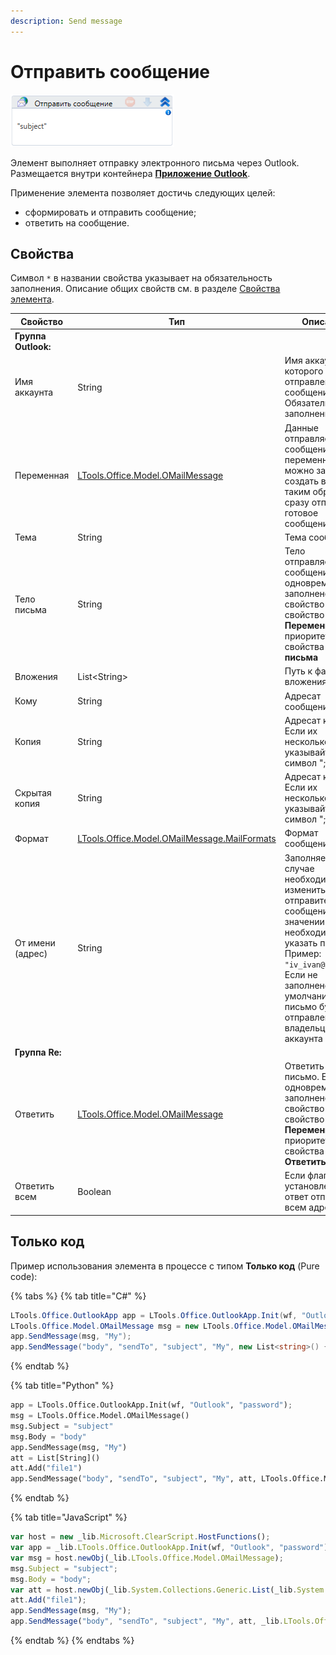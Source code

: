 ```yaml
---
description: Send message
---
```


# Отправить сообщение

![](<../../../.gitbook/assets/image (73).png>)

Элемент выполняет отправку электронного письма через Outlook. Размещается внутри контейнера [**Приложение Outlook**](https://docs.primo-rpa.ru/primo-rpa/g_elements/el_basic/els_outlook).

Применение элемента позволяет достичь следующих целей:
- сформировать и отправить сообщение;
- ответить на сообщение.



## Свойства
Символ `*` в названии свойства указывает на обязательность заполнения. Описание общих свойств см. в разделе [Свойства элемента](https://docs.primo-rpa.ru/primo-rpa/primo-studio/process/elements#svoistva-elementa).

| Свойство       | Тип                                                                      | Описание                                              
| -------------- | ------------------------------------------------------------------------ | ---------------------------------------------------- 
| **Группа Outlook:** |  |    |
| Имя аккаунта   | String                                                                   | Имя аккаунта, от которого будет отправлено сообщение. Обязательно для заполнения 
| Переменная     | [LTools.Office.Model.OMailMessage](../els\_mail/datatypes/omailmessage.md)| Данные отправляемого сообщения. Эту переменную можно заранее создать в коде и, таким образом, сразу отправить готовое сообщение                     
| Тема           | String                                                                   | Тема сообщения                                       
| Тело письма    | String                                                                   | Тело отправляемого сообщения. Если одновременно заполнено это свойство и свойство **Переменная**, то приоритет будет у свойства **Тело письма**                            
| Вложения       | List\<String>                                                            | Путь к файлу вложения письма                         
| Кому           | String                                                                   | Адресат сообщения                                    
| Копия          | String                                                                   | Адресат копии. Если их несколько, указывайте через символ ";"
| Скрытая копия  | String                                                                   | Адресат копии. Если их несколько, указывайте через символ ";"
| Формат         | [LTools.Office.Model.OMailMessage.MailFormats](../els\_mail/datatypes/mailformats.md) | Формат сообщения                        
| От имени (адрес) | String   | Заполняется в случае необходимости изменить отправителя сообщения. В значении необходимо указать почту. Пример: `"iv_ivan@mail.ru"`. Если не заполнено, то по умолчанию письмо будет отправлено от владельца аккаунта | Нет
| **Группа Re:** |  |    |
| Ответить       | [LTools.Office.Model.OMailMessage](../els\_mail/datatypes/omailmessage.md) | Ответить на письмо. Если одновременно заполнено это свойство и свойство **Переменная**, то приоритет будет у свойства **Ответить**                                    
| Ответить всем  | Boolean                                                                    | Если флаг установлен, то ответ отправится всем адресатам 

## Только код

Пример использования элемента в процессе с типом **Только код** (Pure code):

{% tabs %}
{% tab title="C#" %}
```csharp
LTools.Office.OutlookApp app = LTools.Office.OutlookApp.Init(wf, "Outlook", "password");
LTools.Office.Model.OMailMessage msg = new LTools.Office.Model.OMailMessage() { Subject = "subject", Body = "body" };
app.SendMessage(msg, "My");
app.SendMessage("body", "sendTo", "subject", "My", new List<string>() { "file1" }, LTools.Office.Model.OMailMessage.MailFormats.HTML);
```
{% endtab %}

{% tab title="Python" %}
```python
app = LTools.Office.OutlookApp.Init(wf, "Outlook", "password");
msg = LTools.Office.Model.OMailMessage() 
msg.Subject = "subject"
msg.Body = "body"
app.SendMessage(msg, "My")
att = List[String]()
att.Add("file1")
app.SendMessage("body", "sendTo", "subject", "My", att, LTools.Office.Model.OMailMessage.MailFormats.HTML)
```
{% endtab %}

{% tab title="JavaScript" %}
```javascript
var host = new _lib.Microsoft.ClearScript.HostFunctions();
var app = _lib.LTools.Office.OutlookApp.Init(wf, "Outlook", "password");
var msg = host.newObj(_lib.LTools.Office.Model.OMailMessage); 
msg.Subject = "subject";
msg.Body = "body";
var att = host.newObj(_lib.System.Collections.Generic.List(_lib.System.String));
att.Add("file1");
app.SendMessage(msg, "My");
app.SendMessage("body", "sendTo", "subject", "My", att, _lib.LTools.Office.Model.OMailMessage.MailFormats.HTML);
```
{% endtab %}
{% endtabs %}



